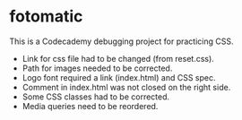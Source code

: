 # fotomatic
This is a Codecademy debugging project for practicing CSS.
- Link for css file had to be changed (from reset.css).
- Path for images needed to be corrected.
- Logo font required a link (index.html) and CSS spec.
- Comment in index.html was not closed on the right side.
- Some CSS classes had to be corrected.
- Media queries need to be reordered.
